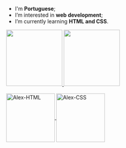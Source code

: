 - I'm <strong>Portuguese</strong>;
- I’m interested in <strong>web development</strong>;
- I’m currently learning <strong>HTML and CSS</strong>.

<div align="left">
  <a href="https://github.com/alexkoyomi">
  <img height="150em" src="https://github-readme-stats.vercel.app/api?username=alexkoyomi&show_icons=true&theme=dark&include_all_commits=true&count_private=true" />
  <img height="150em" src="https://github-readme-stats.vercel.app/api/top-langs/?username=alexkoyomi&layout=compact&langs_count=7&theme=dark" />
</div>
  <div style="display: inline_block"><br>
  <img align="center" alt="Alex-HTML" height="130" width="130" src="https://cdn.pixabay.com/photo/2017/08/05/11/16/logo-2582748_1280.png">
  <img align="center" alt="Alex-CSS" height="130" width="130" src="https://cdn.pixabay.com/photo/2017/08/05/11/16/logo-2582747_1280.png">
</div>

<!---
AlexKoyomi/AlexKoyomi is a ✨ special ✨ repository because its `README.md` (this file) appears on your GitHub profile.
You can click the Preview link to take a look at your changes.
--->
